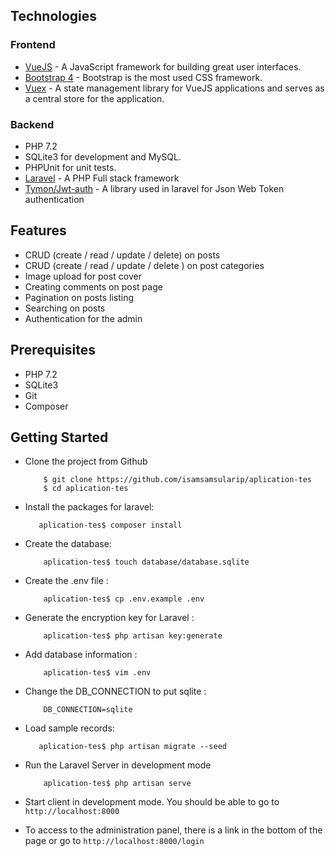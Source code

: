 
## Technologies

### Frontend

* [VueJS](https://fr.vuejs.org/index.html) - A JavaScript framework for building great user interfaces.
* [Bootstrap 4](https://getbootstrap.com) - Bootstrap is the most used CSS framework.
* [Vuex](https://getbootstrap.com) - A state management library for VueJS applications and serves as a central
store for the application.

### Backend

* PHP 7.2
* SQLite3 for development and MySQL.
* PHPUnit for unit tests.
* [Laravel](http://www.laravel.com) - A PHP Full stack framework
* [Tymon/Jwt-auth](https://jwt-auth.readthedocs.io/en/develop/) - A library used in laravel for Json Web Token authentication

## Features

* CRUD (create / read / update / delete) on posts
* CRUD (create / read / update / delete ) on post categories
* Image upload for post cover
* Creating comments on post page
* Pagination on posts listing
* Searching on posts
* Authentication for the admin
## Prerequisites

* PHP 7.2
* SQLite3
* Git
* Composer

## Getting Started

* Clone the project from Github

          $ git clone https://github.com/isamsamsularip/aplication-tes
          $ cd aplication-tes

* Install the packages for laravel:

         aplication-tes$ composer install

* Create the database:

          aplication-tes$ touch database/database.sqlite
          
* Create the .env file :

          aplication-tes$ cp .env.example .env
        
* Generate the encryption key for Laravel :

          aplication-tes$ php artisan key:generate
        
* Add database information :

          aplication-tes$ vim .env
        
* Change the DB_CONNECTION to put sqlite :

          DB_CONNECTION=sqlite        

* Load sample records:

         aplication-tes$ php artisan migrate --seed

* Run the Laravel Server in development mode

          aplication-tes$ php artisan serve

* Start client in development mode. You should be able to go to `http://localhost:8000`

* To access to the administration panel, there is a link in the bottom of the page or go to `http://localhost:8000/login`
